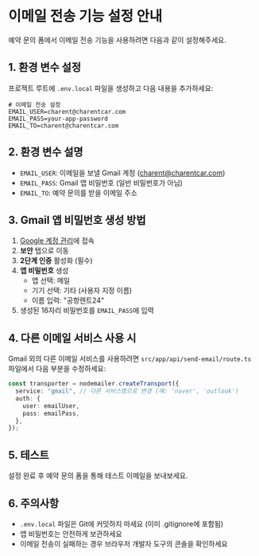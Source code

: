 # 이메일 전송 기능 설정 안내

예약 문의 폼에서 이메일 전송 기능을 사용하려면 다음과 같이 설정해주세요.

## 1. 환경 변수 설정

프로젝트 루트에 `.env.local` 파일을 생성하고 다음 내용을 추가하세요:

```env
# 이메일 전송 설정
EMAIL_USER=charent@charentcar.com
EMAIL_PASS=your-app-password
EMAIL_TO=charent@charentcar.com
```

## 2. 환경 변수 설명

- `EMAIL_USER`: 이메일을 보낼 Gmail 계정 (charent@charentcar.com)
- `EMAIL_PASS`: Gmail 앱 비밀번호 (일반 비밀번호가 아님)
- `EMAIL_TO`: 예약 문의를 받을 이메일 주소

## 3. Gmail 앱 비밀번호 생성 방법

1. [Google 계정 관리](https://myaccount.google.com/)에 접속
2. **보안** 탭으로 이동
3. **2단계 인증** 활성화 (필수)
4. **앱 비밀번호** 생성
   - 앱 선택: 메일
   - 기기 선택: 기타 (사용자 지정 이름)
   - 이름 입력: "공항렌트24"
5. 생성된 16자리 비밀번호를 `EMAIL_PASS`에 입력

## 4. 다른 이메일 서비스 사용 시

Gmail 외의 다른 이메일 서비스를 사용하려면 `src/app/api/send-email/route.ts` 파일에서 다음 부분을 수정하세요:

```typescript
const transporter = nodemailer.createTransport({
  service: "gmail", // 다른 서비스명으로 변경 (예: 'naver', 'outlook')
  auth: {
    user: emailUser,
    pass: emailPass,
  },
});
```

## 5. 테스트

설정 완료 후 예약 문의 폼을 통해 테스트 이메일을 보내보세요.

## 6. 주의사항

- `.env.local` 파일은 Git에 커밋하지 마세요 (이미 .gitignore에 포함됨)
- 앱 비밀번호는 안전하게 보관하세요
- 이메일 전송이 실패하는 경우 브라우저 개발자 도구의 콘솔을 확인하세요
